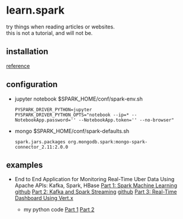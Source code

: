 # learn.spark

try things when reading articles or websites.  
this is not a tutorial, and will not be.

## installation

[reference](https://github.com/aswergbh888/Spark)

## configuration

- jupyter notebook
    $SPARK_HOME/conf/spark-env.sh
    ``` shell
    PYSPARK_DRIVER_PYTHON=jupyter
    PYSPARK_DRIVER_PYTHON_OPTS="notebook --ip=* --NotebookApp.password='' --NotebookApp.token='' --no-browser"
    ```
- mongo
    $SPARK_HOME/conf/spark-defaults.sh
    ```
    spark.jars.packages org.mongodb.spark:mongo-spark-connector_2.11:2.0.0
    ```

## examples

- End to End Application for Monitoring Real-Time Uber Data Using Apache APIs: Kafka, Spark, HBase
    [Part 1: Spark Machine Learning](https://mapr.com/blog/monitoring-real-time-uber-data-using-spark-machine-learning-streaming-and-kafka-api-part-1/)
    [github](https://github.com/caroljmcdonald/spark-ml-kmeans-uber)
    [Part 2: Kafka and Spark Streaming](https://mapr.com/blog/monitoring-real-time-uber-data-using-spark-machine-learning-streaming-and-kafka-api-part-2/)
    [github](https://github.com/caroljmcdonald/mapr-sparkml-streaming-uber)
    [Part 3: Real-Time Dashboard Using Vert.x](https://mapr.com/blog/monitoring-uber-with-spark-streaming-kafka-and-vertx/)

    - my python code
        [Part 1](./examples/spark-ml-kmeans-uber/part1.py)
        [Part 2](./examples/spark-ml-kmeans-uber/part2.py)
